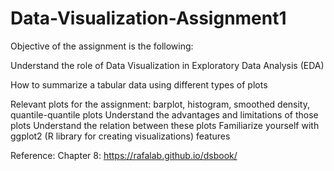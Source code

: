 # Data-Visualization-Assignment1

Objective of the assignment is the following:<br>

Understand the role of Data Visualization in Exploratory Data Analysis (EDA)

How to summarize a tabular data using different types of plots

Relevant plots for the assignment: barplot, histogram, smoothed density, quantile-quantile plots
Understand the advantages and limitations of those plots
Understand the relation between these plots
Familiarize yourself with ggplot2 (R library for creating visualizations) features

Reference: Chapter 8: https://rafalab.github.io/dsbook/
